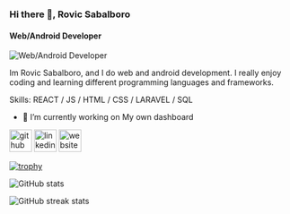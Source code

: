 ### Hi there 👋, Rovic Sabalboro
#### Web/Android Developer
![Web/Android Developer](https://arturssmirnovs.github.io/github-profile-readme-generator/images/banner.png)

Im Rovic Sabalboro, and I do web and android development. I really enjoy coding and learning different programming languages and frameworks.

Skills: REACT / JS / HTML / CSS / LARAVEL / SQL

- 🔭 I’m currently working on My own dashboard 


[<img src='https://cdn.jsdelivr.net/npm/simple-icons@3.0.1/icons/github.svg' alt='github' height='40'>](https://github.com/sabalbororovic)  [<img src='https://cdn.jsdelivr.net/npm/simple-icons@3.0.1/icons/linkedin.svg' alt='linkedin' height='40'>](https://www.linkedin.com/in/sabalbororovic/)  [<img src='https://cdn.jsdelivr.net/npm/simple-icons@3.0.1/icons/icloud.svg' alt='website' height='40'>](https://sabalbororovic.netlify.app)  

[![trophy](https://github-profile-trophy.vercel.app/?username=sabalbororovic)](https://github.com/ryo-ma/github-profile-trophy)

![GitHub stats](https://github-readme-stats.vercel.app/api?username=sabalbororovic&show_icons=true&count_private=true)  

![GitHub streak stats](https://streak-stats.demolab.com/?user=sabalbororovic)  

